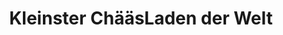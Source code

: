 ---
title: "Kleinster ChääsLaden der Welt"
url: /lichtensteig/kleinster-chaeaesladen-der-welt/
shop: Supermarkt
---
